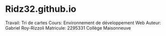 # Ridz32.github.io
Travail: Tri de cartes
Cours: Environnement de développement Web
Auteur: Gabriel Roy-Rizzoli
Matricule: 2295331
Collège Maisonneuve
